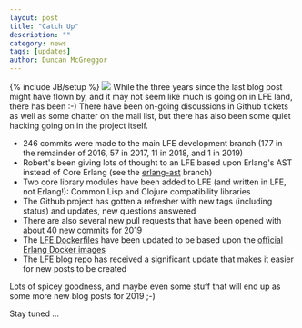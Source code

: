 ```yaml
---
layout: post
title: "Catch Up"
description: ""
category: news
tags: [updates]
author: Duncan McGreggor
---
```

{% include JB/setup %}
<a href="/assets/images/posts/ketchup.png"><img class="right small" src="{{ site.base_url }}/assets/images/posts/ketchup.png" /></a>
While the three years since the last blog post might have flown by, and it may not seem
like much is going on in LFE land, there has been :-) There have been on-going discussions in
Github tickets as well as some chatter on the mail list, but there has also been some quiet
hacking going on in the project itself.

- 246 commits were made to the main LFE development branch (177 in the remainder of 2016, 57 in 2017, 11 in 2018, and 1 in 2019)
- Robert's been giving lots of thought to an LFE based upon Erlang's AST instead of Core Erlang (see the [erlang-ast](https://github.com/rvirding/lfe/tree/erlang-ast) branch)
- Two core library modules have been added to LFE (and written in LFE, not Erlang!): Common Lisp and Clojure compatibility libraries
- The Github project has gotten a refresher with new tags (including status) and updates, new questions answered
- There are also several new pull requests that have been opened with about 40 new commits for
  2019
- The [LFE Dockerfiles](https://github.com/lfex/dockerfiles/) have been updated to be based upon the [official Erlang Docker images](https://hub.docker.com/_/erlang)
- The LFE blog repo has received a significant update that makes it easier for new posts to be
  created

Lots of spicey goodness, and maybe even some stuff that will end up as some more new blog posts
for 2019 ;-)

Stay tuned ...
